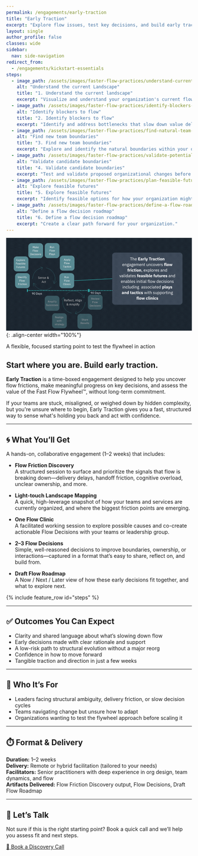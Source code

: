 ```yaml
---
permalink: /engagements/early-traction
title: "Early Traction"
excerpt: "Explore flow issues, test key decisions, and build early traction toward faster flow"
layout: single
author_profile: false
classes: wide
sidebar:
  nav: side-navigation
redirect_from:
  - /engagements/kickstart-essentials
steps:
  - image_path: /assets/images/faster-flow-practices/understand-current-landscape.png
    alt: "Understand the current Landscape"
    title: "1. Understand the current landscape"
    excerpt: "Visualize and understand your organization's current flow patterns and boundaries."
  - image_path: /assets/images/faster-flow-practices/identify-blockers-to-flow.png
    alt: "Identify blockers to flow"
    title: "2. Identify blockers to flow"
    excerpt: "Identify and address bottlenecks that slow down value delivery."
  - image_path: /assets/images/faster-flow-practices/find-natural-team-boundaries.png
    alt: "Find new team boundaries"
    title: "3. Find new team boundaries"
    excerpt: "Explore and identify the natural boundaries within your organization."
  - image_path: /assets/images/faster-flow-practices/validate-potential-boundaries.png
    alt: "Validate candidate boundaries"
    title: "4. Validate candidate boundaries"
    excerpt: "Test and validate proposed organizational changes before implementation."
  - image_path: /assets/images/faster-flow-practices/plan-feasible-futures.png
    alt: "Explore feasible futures"
    title: "5. Explore feasible futures"
    excerpt: "Identify feasible options for how your organization might evolve."
  - image_path: /assets/images/faster-flow-practices/define-a-flow-roadmap.png
    alt: "Define a flow decision roadmap"
    title: "6. Define a flow decision roadmap"
    excerpt: "Create a clear path forward for your organization."
---
```


![Early Traction](/assets/images/engagements/early-traction.gif){: .align-center width="100%"}

A flexible, focused starting point to test the flywheel in action

## Start where you are. Build early traction.

**Early Traction** is a time-boxed engagement designed to help you uncover flow frictions, make meaningful progress on key decisions, and assess the value of the Fast Flow Flywheel™️, without long-term commitment.

If your teams are stuck, misaligned, or weighed down by hidden complexity, but you're unsure where to begin, Early Traction gives you a fast, structured way to sense what's holding you back and act with confidence.

---

## 🌀 What You’ll Get

A hands-on, collaborative engagement (1–2 weeks) that includes:

- **Flow Friction Discovery**  
  A structured session to surface and prioritize the signals that flow is breaking down—delivery delays, handoff friction, cognitive overload, unclear ownership, and more.

- **Light-touch Landscape Mapping**  
  A quick, high-leverage snapshot of how your teams and services are currently organized, and where the biggest friction points are emerging.

- **One Flow Clinic**  
  A facilitated working session to explore possible causes and co-create actionable Flow Decisions with your teams or leadership group.

- **2–3 Flow Decisions**  
  Simple, well-reasoned decisions to improve boundaries, ownership, or interactions—captured in a format that’s easy to share, reflect on, and build from.

- **Draft Flow Roadmap**  
  A Now / Next / Later view of how these early decisions fit together, and what to explore next.

{% include feature_row id="steps" %}

---

## ✅ Outcomes You Can Expect

- Clarity and shared language about what’s slowing down flow  
- Early decisions made with clear rationale and support  
- A low-risk path to structural evolution without a major reorg  
- Confidence in how to move forward  
- Tangible traction and direction in just a few weeks

---

## 🎯 Who It’s For

- Leaders facing structural ambiguity, delivery friction, or slow decision cycles  
- Teams navigating change but unsure how to adapt  
- Organizations wanting to test the flywheel approach before scaling it

---

## ⏱️ Format & Delivery

**Duration:** 1–2 weeks  
**Delivery:** Remote or hybrid facilitation (tailored to your needs)  
**Facilitators:** Senior practitioners with deep experience in org design, team dynamics, and flow  
**Artifacts Delivered:** Flow Friction Discovery output, Flow Decisions, Draft Flow Roadmap

---

## 💬 Let’s Talk

Not sure if this is the right starting point? Book a quick call and we’ll help you assess fit and next steps.

[📅 Book a Discovery Call](/contact)
